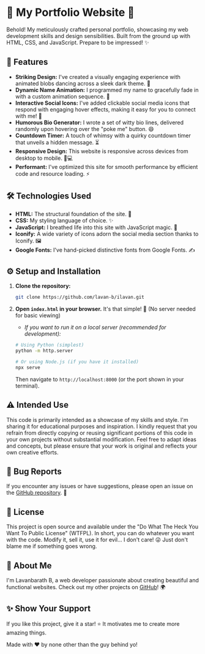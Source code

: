 # 🚀 My Portfolio Website 🎨

Behold! My meticulously crafted personal portfolio, showcasing my web development skills and design sensibilities.  Built from the ground up with HTML, CSS, and JavaScript. Prepare to be impressed! ✨

## 🌟 Features

*   **Striking Design:** I've created a visually engaging experience with animated blobs dancing across a sleek dark theme. 🖤
*   **Dynamic Name Animation:** I programmed my name to gracefully fade in with a custom animation sequence. 🤩
*   **Interactive Social Icons:** I've added clickable social media icons that respond with engaging hover effects, making it easy for you to connect with me! 🔗
*   **Humorous Bio Generator:** I wrote a set of witty bio lines, delivered randomly upon hovering over the "poke me" button. 😄
*   **Countdown Timer:** A touch of whimsy with a quirky countdown timer that unveils a hidden message. ⏳
*   **Responsive Design:** This website is responsive across devices from desktop to mobile. 📱💻
*   **Performant:** I've optimized this site for smooth performance by efficient code and resource loading. ⚡

## 🛠️ Technologies Used

*   **HTML:**  The structural foundation of the site. 🧱
*   **CSS:**  My styling language of choice. ✨
*   **JavaScript:**  I breathed life into this site with JavaScript magic. 🧠
*   **Iconify:**  A wide variety of icons adorn the social media section thanks to Iconify. 🖼️
*   **Google Fonts:** I've hand-picked distinctive fonts from Google Fonts. ✍️

## ⚙️ Setup and Installation

1.  **Clone the repository:**
    ```bash
    git clone https://github.com/lavan-b/ilavan.git
    ```

2.  **Open `index.html` in your browser.** It's that simple! 🎉 (No server needed for basic viewing)

    *   _If you want to run it on a local server (recommended for development):_

    ```bash
    # Using Python (simplest)
    python -m http.server

    # Or using Node.js (if you have it installed)
    npx serve
    ```

    Then navigate to `http://localhost:8000` (or the port shown in your terminal).

## ⚠️ Intended Use

This code is primarily intended as a showcase of my skills and style. I'm sharing it for educational purposes and inspiration.  I kindly request that you refrain from directly copying or reusing significant portions of this code in your own projects without substantial modification. Feel free to adapt ideas and concepts, but please ensure that your work is original and reflects your own creative efforts.

## 🐛 Bug Reports

If you encounter any issues or have suggestions, please open an issue on the [GitHub repository](https://github.com/lavan-b/ilavan/issues). 🐞

## 📜 License

This project is open source and available under the "Do What The Heck You Want To Public License" (WTFPL). In short, you can do whatever you want with the code. Modify it, sell it, use it for evil... I don't care! 😜 Just don't blame me if something goes wrong.

## 🙋 About Me

I'm Lavanbarath B, a web developer passionate about creating beautiful and functional websites.  Check out my other projects on [GitHub](https://github.com/lavan-b)! 🌍

## ✨ Show Your Support

If you like this project, give it a star! ⭐ It motivates me to create more amazing things.


Made with ❤️ by none other than the guy behind yo!

